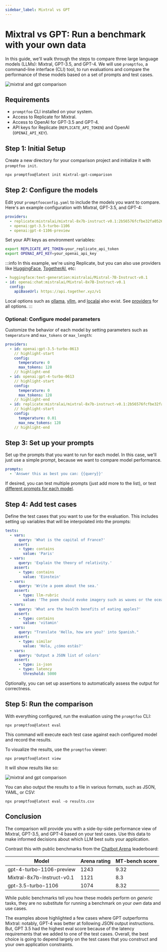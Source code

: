 ```yaml
---
sidebar_label: Mixtral vs GPT
---
```


# Mixtral vs GPT: Run a benchmark with your own data

In this guide, we'll walk through the steps to compare three large language models (LLMs): Mixtral, GPT-3.5, and GPT-4. We will use `promptfoo`, a command-line interface (CLI) tool, to run evaluations and compare the performance of these models based on a set of prompts and test cases.

![mixtral and gpt comparison](/img/docs/mixtral-vs-gpt.png)

## Requirements

- `promptfoo` CLI installed on your system.
- Access to Replicate for Mixtral.
- Access to OpenAI for GPT-3.5 and GPT-4.
- API keys for Replicate (`REPLICATE_API_TOKEN`) and OpenAI (`OPENAI_API_KEY`).

## Step 1: Initial Setup

Create a new directory for your comparison project and initialize it with `promptfoo init`.

```sh
npx promptfoo@latest init mixtral-gpt-comparison
```

## Step 2: Configure the models

Edit your `promptfooconfig.yaml` to include the models you want to compare. Here's an example configuration with Mixtral, GPT-3.5, and GPT-4:

```yaml title=promptfooconfig.yaml
providers:
  - replicate:mistralai/mixtral-8x7b-instruct-v0.1:2b56576fcfbe32fa0526897d8385dd3fb3d36ba6fd0dbe033c72886b81ade93e
  - openai:gpt-3.5-turbo-1106
  - openai:gpt-4-1106-preview
```

Set your API keys as environment variables:

```sh
export REPLICATE_API_TOKEN=your_replicate_api_token
export OPENAI_API_KEY=your_openai_api_key
```

:::info
In this example, we're using Replicate, but you can also use providers like [HuggingFace](/docs/providers/huggingface), [TogetherAI](/docs/providers/togetherai), etc:

```yaml
- huggingface:text-generation:mistralai/Mistral-7B-Instruct-v0.1
- id: openai:chat:mistralai/Mixtral-8x7B-Instruct-v0.1
  config:
    apiBaseUrl: https://api.together.xyz/v1
```

Local options such as [ollama](/docs/providers/ollama), [vllm](/docs/providers/vllm), and [localai](/docs/providers/localai) also exist. See [providers](/docs/providers) for all options.
:::

### Optional: Configure model parameters

Customize the behavior of each model by setting parameters such as `temperature` and `max_tokens` or `max_length`:

```yaml title=promptfooconfig.yaml
providers:
  - id: openai:gpt-3.5-turbo-0613
    // highlight-start
    config:
      temperature: 0
      max_tokens: 128
    // highlight-end
  - id: openai:gpt-4-turbo-0613
    // highlight-start
    config:
      temperature: 0
      max_tokens: 128
    // highlight-end
  - id: replicate:mistralai/mixtral-8x7b-instruct-v0.1:2b56576fcfbe32fa0526897d8385dd3fb3d36ba6fd0dbe033c72886b81ade93e
    // highlight-start
    config:
      temperature: 0.01
      max_new_tokens: 128
    // highlight-end
```

## Step 3: Set up your prompts

Set up the prompts that you want to run for each model. In this case, we'll just use a simple prompt, because we want to compare model performance.

```yaml title=promptfooconfig.yaml
prompts:
  - 'Answer this as best you can: {{query}}'
```

If desired, you can test multiple prompts (just add more to the list), or test [different prompts for each model](/docs/configuration/parameters#different-prompts-per-model).

## Step 4: Add test cases

Define the test cases that you want to use for the evaluation. This includes setting up variables that will be interpolated into the prompts:

```yaml title=promptfooconfig.yaml
tests:
  - vars:
      query: 'What is the capital of France?'
    assert:
      - type: contains
        value: 'Paris'
  - vars:
      query: 'Explain the theory of relativity.'
    assert:
      - type: contains
        value: 'Einstein'
  - vars:
      query: 'Write a poem about the sea.'
    assert:
      - type: llm-rubric
        value: 'The poem should evoke imagery such as waves or the ocean.'
  - vars:
      query: 'What are the health benefits of eating apples?'
    assert:
      - type: contains
        value: 'vitamin'
  - vars:
      query: "Translate 'Hello, how are you?' into Spanish."
    assert:
      - type: similar
        value: 'Hola, ¿cómo estás?'
  - vars:
      query: 'Output a JSON list of colors'
    assert:
      - type: is-json
      - type: latency
        threshold: 5000
```

Optionally, you can set up assertions to automatically assess the output for correctness.

## Step 5: Run the comparison

With everything configured, run the evaluation using the `promptfoo` CLI:

```
npx promptfoo@latest eval
```

This command will execute each test case against each configured model and record the results.

To visualize the results, use the `promptfoo` viewer:

```
npx promptfoo@latest view
```

It will show results like so:

![mixtral and gpt comparison](/img/docs/mixtral-vs-gpt.png)

You can also output the results to a file in various formats, such as JSON, YAML, or CSV:

```
npx promptfoo@latest eval -o results.csv
```

## Conclusion

The comparison will provide you with a side-by-side performance view of Mixtral, GPT-3.5, and GPT-4 based on your test cases. Use this data to make informed decisions about which LLM best suits your application.

Contrast this with public benchmarks from the [Chatbot Arena](https://arena.lmsys.org/) leaderboard:

| Model                      | Arena rating | MT-bench score |
| -------------------------- | ------------ | -------------- |
| gpt-4-turbo-1106-preview   | 1243         | 9.32           |
| Mixtral-8x7b-Instruct-v0.1 | 1121         | 8.3            |
| gpt-3.5-turbo-1106         | 1074         | 8.32           |

While public benchmarks tell you how these models perform on _generic_ tasks, they are no substitute for running a benchmark on your _own_ data and use cases.

The examples above highlighted a few cases where GPT outperforms Mixtral: notably, GPT-4 was better at following JSON output instructions. But, GPT 3.5 had the highest eval score because of the latency requirements that we added to one of the test cases. Overall, the best choice is going to depend largely on the test cases that you construct and your own application constraints.
